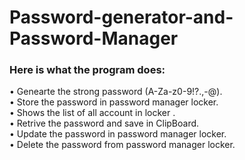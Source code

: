 # Password-generator-and-Password-Manager

### Here is what the program does:<br/>

• Genearte the strong password (A-Za-z0-9!?.,-@).<br/>
• Store the password in password manager locker.<br/>
• Shows the list of all account in locker .<br/>
• Retrive the password and save in ClipBoard.<br/>
• Update the password in password manager locker.<br/>
• Delete the password from password manager locker.<br/>
